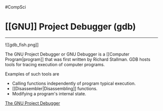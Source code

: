#CompSci

# [[GNU]] Project Debugger (gdb)
---
![[gdb_fish.png]]

The GNU Project Debugger or GNU Debugger is a [[Computer Program|program]] that was first written by Richard Stallman. GDB hosts tools for tracing execution of computer programs.

Examples of such tools are
* Calling functions independently of program typical execution.
* [[Disassembler|Disassembling]] functions.
* Modifying a program's internal state.

[The GNU Project Debugger](https://www.sourceware.org/gdb/)